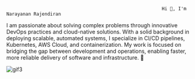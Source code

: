                                                              Hi 👋, I'm Narayanan Rajendiran


I am passionate about solving complex problems through innovative DevOps practices and cloud-native solutions. With a solid background in deploying scalable, automated systems, I specialize in CI/CD pipelines, Kubernetes, AWS Cloud, and containerization. My work is focused on bridging the gap between development and operations, enabling faster, more reliable delivery of software and infrastructure. 🎯


![gif3](https://github.com/user-attachments/assets/ea9c0c57-ede2-477c-859d-137e5599c1d4)
